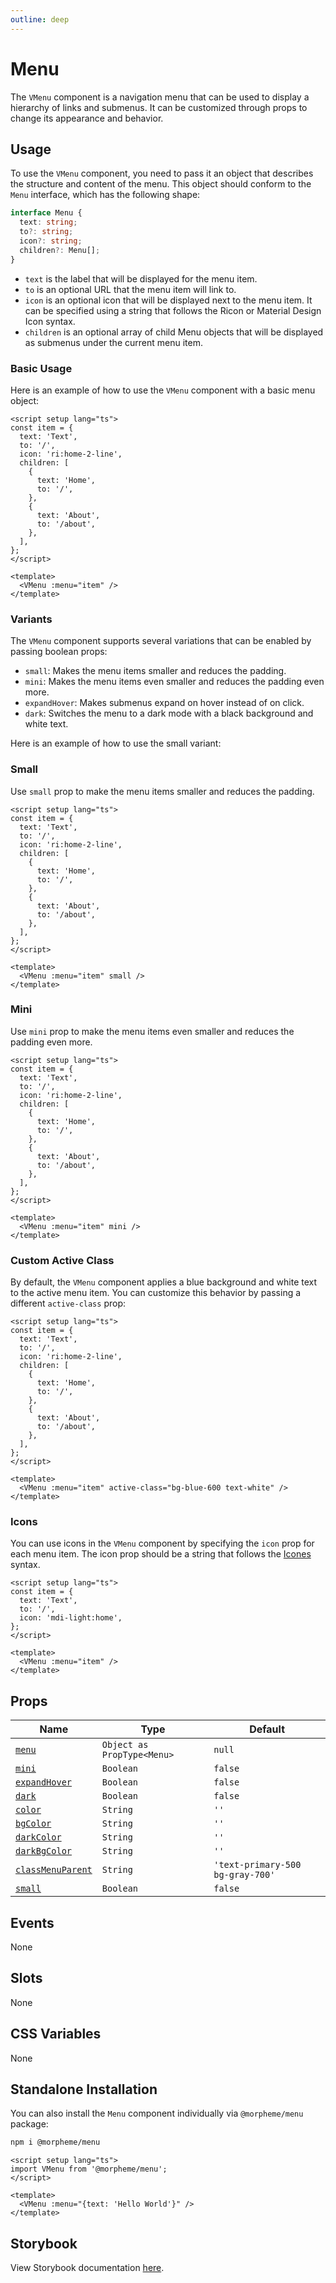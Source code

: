 ```yaml
---
outline: deep
---
```


# Menu

The `VMenu` component is a navigation menu that can be used to display a hierarchy of links and submenus. It can be customized through props to change its appearance and behavior.

## Usage

To use the `VMenu` component, you need to pass it an object that describes the structure and content of the menu. This object should conform to the `Menu` interface, which has the following shape:

```ts
interface Menu {
  text: string;
  to?: string;
  icon?: string;
  children?: Menu[];
}
```

- `text` is the label that will be displayed for the menu item.
- `to` is an optional URL that the menu item will link to.
- `icon` is an optional icon that will be displayed next to the menu item. It can be specified using a string that follows the Ricon or Material Design Icon syntax.
- `children` is an optional array of child Menu objects that will be displayed as submenus under the current menu item.

### Basic Usage

Here is an example of how to use the `VMenu` component with a basic menu object:

<LivePreview src="components-menu--default" >

```vue
<script setup lang="ts">
const item = {
  text: 'Text',
  to: '/',
  icon: 'ri:home-2-line',
  children: [
    {
      text: 'Home',
      to: '/',
    },
    {
      text: 'About',
      to: '/about',
    },
  ],
};
</script>

<template>
  <VMenu :menu="item" />
</template>
```

</LivePreview>

### Variants

The `VMenu` component supports several variations that can be enabled by passing boolean props:

- `small`: Makes the menu items smaller and reduces the padding.
- `mini`: Makes the menu items even smaller and reduces the padding even more.
- `expandHover`: Makes submenus expand on hover instead of on click.
- `dark`: Switches the menu to a dark mode with a black background and white text.

Here is an example of how to use the small variant:

### Small

Use `small` prop to make the menu items smaller and reduces the padding.

<LivePreview src="components-menu--small" >

```vue
<script setup lang="ts">
const item = {
  text: 'Text',
  to: '/',
  icon: 'ri:home-2-line',
  children: [
    {
      text: 'Home',
      to: '/',
    },
    {
      text: 'About',
      to: '/about',
    },
  ],
};
</script>

<template>
  <VMenu :menu="item" small />
</template>
```

</LivePreview>

### Mini

Use `mini` prop to make the menu items even smaller and reduces the padding even more.

<LivePreview src="components-menu--mini" >

```vue
<script setup lang="ts">
const item = {
  text: 'Text',
  to: '/',
  icon: 'ri:home-2-line',
  children: [
    {
      text: 'Home',
      to: '/',
    },
    {
      text: 'About',
      to: '/about',
    },
  ],
};
</script>

<template>
  <VMenu :menu="item" mini />
</template>
```

</LivePreview>

### Custom Active Class

By default, the `VMenu` component applies a blue background and white text to the active menu item. You can customize this behavior by passing a different `active-class` prop:

<LivePreview src="components-menu--custom-active-class" >

```vue
<script setup lang="ts">
const item = {
  text: 'Text',
  to: '/',
  icon: 'ri:home-2-line',
  children: [
    {
      text: 'Home',
      to: '/',
    },
    {
      text: 'About',
      to: '/about',
    },
  ],
};
</script>

<template>
  <VMenu :menu="item" active-class="bg-blue-600 text-white" />
</template>
```

</LivePreview>

### Icons

You can use icons in the `VMenu` component by specifying the `icon` prop for each menu item. The icon prop should be a string that follows the [Icones](https://icones.js.org/) syntax.

<LivePreview src="components-menu--icons" >

```vue
<script setup lang="ts">
const item = {
  text: 'Text',
  to: '/',
  icon: 'mdi-light:home',
};
</script>

<template>
  <VMenu :menu="item" />
</template>
```

</LivePreview>

## Props

| Name                                  | Type                       | Default                          |
| ------------------------------------- | -------------------------- | -------------------------------- |
| [`menu`](#menu)                       | `Object as PropType<Menu>` | `null`                           |
| [`mini`](#mini)                       | `Boolean`                  | `false`                          |
| [`expandHover`](#expandHover)         | `Boolean`                  | `false`                          |
| [`dark`](#dark)                       | `Boolean`                  | `false`                          |
| [`color`](#color)                     | `String`                   | `''`                             |
| [`bgColor`](#bgColor)                 | `String`                   | `''`                             |
| [`darkColor`](#darkColor)             | `String`                   | `''`                             |
| [`darkBgColor`](#darkBgColor)         | `String`                   | `''`                             |
| [`classMenuParent`](#classMenuParent) | `String`                   | `'text-primary-500 bg-gray-700'` |
| [`small`](#small)                     | `Boolean`                  | `false`                          |

## Events

None

## Slots

None

## CSS Variables

None

## Standalone Installation

You can also install the `Menu` component individually via `@morpheme/menu` package:

```bash
npm i @morpheme/menu
```

```vue
<script setup lang="ts">
import VMenu from '@morpheme/menu';
</script>

<template>
  <VMenu :menu="{text: 'Hello World'}" />
</template>
```

## Storybook

View Storybook documentation [here](https://gits-ui.web.app/?path=/story/components-menu--default).

